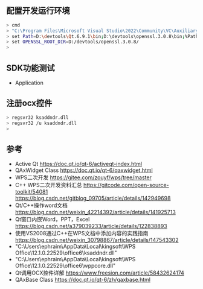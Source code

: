 
## 配置开发运行环境

```bash
> cmd
> "C:\Program Files\Microsoft Visual Studio\2022\Community\VC\Auxiliary\Build\vcvars64.bat"
> set Path=D:\devtools\Qt.6.9.1\bin;D:\devtools\openssl.3.0.8\bin;%Path%
> set OPENSSL_ROOT_DIR=D:/devtools/openssl.3.0.8/
>
```

## SDK功能测试

- Application





## 注册ocx控件

```bash
> regsvr32 ksaddndr.dll
> regsvr32 /u ksaddndr.dll
>
```


## 参考

- Active Qt https://doc.qt.io/qt-6/activeqt-index.html
- QAxWidget Class https://doc.qt.io/qt-6/qaxwidget.html
- WPS二次开发 https://gitee.com/zouyf/wps/tree/master
- C++ WPS二次开发资料汇总 https://gitcode.com/open-source-toolkit/54081 https://blog.csdn.net/gitblog_09705/article/details/142949698
- Qt/C++操作word文档 https://blog.csdn.net/weixin_42214392/article/details/141925713
- Qt窗口内嵌Word，PPT，Excel https://blog.csdn.net/a379039233/article/details/122838893
- 使用VS2008通过C++在WPS文档中添加内容的实践指南 https://blog.csdn.net/weixin_30798867/article/details/147543302
- "C:\Users\ephraim\AppData\Local\kingsoft\WPS Office\12.1.0.22529\office6\ksaddndr.dll"
- "C:\Users\ephraim\AppData\Local\kingsoft\WPS Office\12.1.0.22529\office6\wppcore.dll"
- Qt调用OCX控件详解 https://www.freesion.com/article/58432624174
- QAxBase Class https://doc.qt.io/qt-6/zh/qaxbase.html

